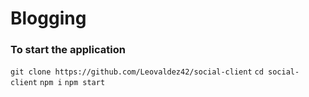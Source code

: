 # Blogging

### To start the application
``` git clone https://github.com/Leovaldez42/social-client ```
``` cd social-client ```
``` npm i ```
``` npm start ```
